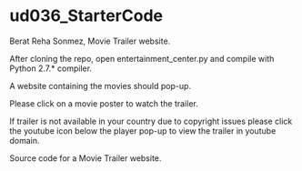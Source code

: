 # ud036_StarterCode

Berat Reha Sonmez, Movie Trailer website.

After cloning the repo, open entertainment_center.py and compile with Python 2.7.* compiler.

A website containing the movies should pop-up.

Please click on a movie poster to watch the trailer.

If trailer is not available in your country due to copyright issues please click the youtube icon below the player pop-up to view the trailer in youtube domain.

Source code for a Movie Trailer website.
